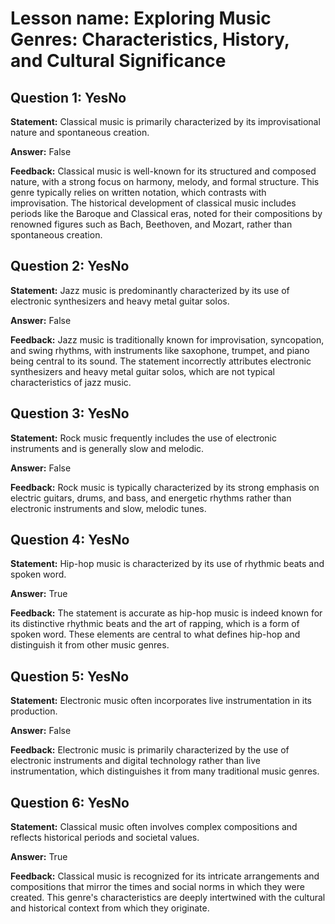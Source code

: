# Lesson name: Exploring Music Genres: Characteristics, History, and Cultural Significance

## Question 1: YesNo

**Statement:** Classical music is primarily characterized by its improvisational nature and spontaneous creation.

**Answer:** False

**Feedback:**
Classical music is well-known for its structured and composed nature, with a strong focus on harmony, melody, and formal structure. This genre typically relies on written notation, which contrasts with improvisation. The historical development of classical music includes periods like the Baroque and Classical eras, noted for their compositions by renowned figures such as Bach, Beethoven, and Mozart, rather than spontaneous creation.


## Question 2: YesNo

**Statement:** Jazz music is predominantly characterized by its use of electronic synthesizers and heavy metal guitar solos.

**Answer:** False

**Feedback:**
Jazz music is traditionally known for improvisation, syncopation, and swing rhythms, with instruments like saxophone, trumpet, and piano being central to its sound. The statement incorrectly attributes electronic synthesizers and heavy metal guitar solos, which are not typical characteristics of jazz music.


## Question 3: YesNo

**Statement:** Rock music frequently includes the use of electronic instruments and is generally slow and melodic.

**Answer:** False

**Feedback:**
Rock music is typically characterized by its strong emphasis on electric guitars, drums, and bass, and energetic rhythms rather than electronic instruments and slow, melodic tunes.


## Question 4: YesNo

**Statement:** Hip-hop music is characterized by its use of rhythmic beats and spoken word.

**Answer:** True

**Feedback:**
The statement is accurate as hip-hop music is indeed known for its distinctive rhythmic beats and the art of rapping, which is a form of spoken word. These elements are central to what defines hip-hop and distinguish it from other music genres.


## Question 5: YesNo

**Statement:** Electronic music often incorporates live instrumentation in its production.

**Answer:** False

**Feedback:**
Electronic music is primarily characterized by the use of electronic instruments and digital technology rather than live instrumentation, which distinguishes it from many traditional music genres.


## Question 6: YesNo

**Statement:** Classical music often involves complex compositions and reflects historical periods and societal values.

**Answer:** True

**Feedback:**
Classical music is recognized for its intricate arrangements and compositions that mirror the times and social norms in which they were created. This genre's characteristics are deeply intertwined with the cultural and historical context from which they originate.

